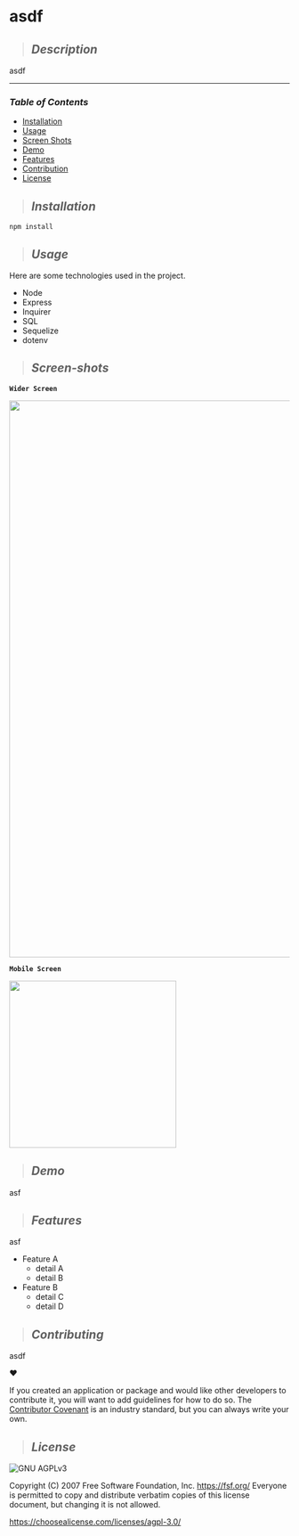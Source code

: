 # **asdf**

>## **_Description_**

asdf

---
### **_Table of Contents_**

* [Installation](#installation)
* [Usage](#usage)
* [Screen Shots](#Screen-shots)
* [Demo](#demo)
* [Features](#features)
* [Contribution](#contribution)
* [License](#license)

>## **_Installation_**

```
npm install
```



>## **_Usage_**

Here are some technologies used in the project.

- Node
- Express
- Inquirer
- SQL
- Sequelize
- dotenv


>## **_Screen-shots_**
**`Wider Screen`**

<img src="./images/screenshot.png" width="1000">

**`Mobile Screen`**

<img src="./images/screenshot-mobile.png" height="300">


>## **_Demo_**

asf


>## **_Features_**

asf

- Feature A
  - detail A
  - detail B
- Feature B
  - detail C
  - detail D

>## **_Contributing_**

asdf


❤️


If you created an application or package and would like other developers to contribute it, you will want to add guidelines for how to do so. The [Contributor Covenant](https://www.contributor-covenant.org/) is an industry standard, but you can always write your own.



>## **_License_**

![GNU AGPLv3](https://img.shields.io/badge/license-GNU%20AGPLv3-green.svg)

Copyright (C) 2007 Free Software Foundation, Inc. <https://fsf.org/>
    Everyone is permitted to copy and distribute verbatim copies
    of this license document, but changing it is not allowed.

https://choosealicense.com/licenses/agpl-3.0/

